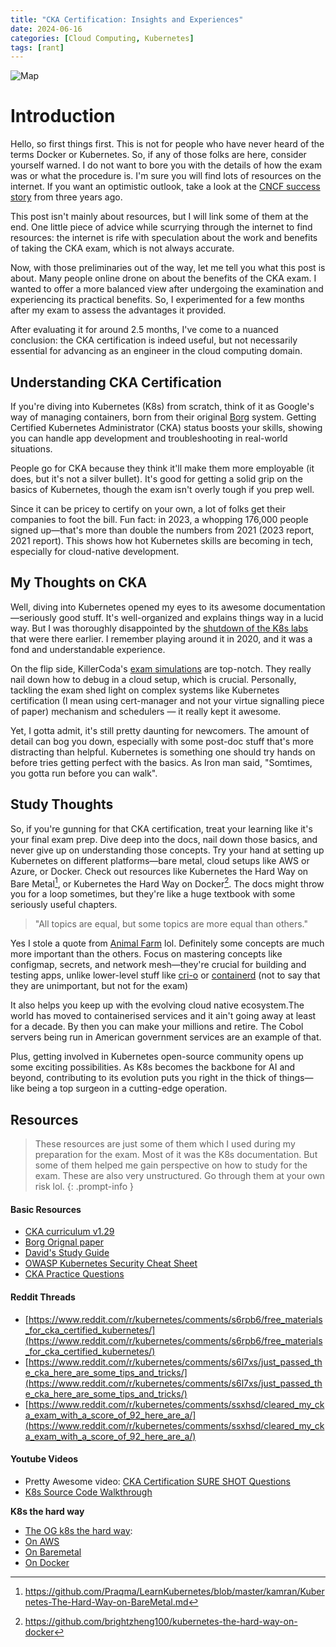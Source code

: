 ```yaml
---
title: "CKA Certification: Insights and Experiences"
date: 2024-06-16
categories: [Cloud Computing, Kubernetes]
tags: [rant]
---
```

<img src="{{site.baseurl | prepend: site.url}}/assets/img/CKA/cka.png" alt="Map">

# Introduction
Hello, so first things first. This is not for people who have never heard of the terms Docker or Kubernetes. So, if any of those folks are here, consider yourself warned. I do not want to bore you with the details of how the exam was or what the procedure is. I'm sure you will find lots of resources on the internet. If you want an optimistic outlook, take a look at the [CNCF success story](https://www.cncf.io/blog/2021/07/30/success-story-preparing-for-kubernetes-certification-improves-a-platform-development-engineers-skill-set/) from three years ago.

This post isn't mainly about resources, but I will link some of them at the end. One little piece of advice while scurrying through the internet to find resources: the internet is rife with speculation about the work and benefits of taking the CKA exam, which is not always accurate.

Now, with those preliminaries out of the way, let me tell you what this post is about. Many people online drone on about the benefits of the CKA exam. I wanted to offer a more balanced view after undergoing the examination and experiencing its practical benefits. So, I experimented for a few months after my exam to assess the advantages it provided.

After evaluating it for around 2.5 months, I've come to a nuanced conclusion: the CKA certification is indeed useful, but not necessarily essential for advancing as an engineer in the cloud computing domain.

## Understanding CKA Certification
If you're diving into Kubernetes (K8s) from scratch, think of it as Google's way of managing containers, born from their original [Borg](https://en.wikipedia.org/wiki/Borg_(cluster_manager)) system. Getting Certified Kubernetes Administrator (CKA) status boosts your skills, showing you can handle app development and troubleshooting in real-world situations.

People go for CKA because they think it'll make them more employable (it does, but it's not a silver bullet). It's  good for getting a solid grip on the basics of Kubernetes, though the exam isn't overly tough if you prep well.

Since it can be pricey to certify on your own, a lot of folks get their companies to foot the bill. Fun fact: in 2023, a whopping 176,000 people signed up—that's more than double the numbers from 2021 (2023 report, 2021 report). This shows how hot Kubernetes skills are becoming in tech, especially for cloud-native development.

## My Thoughts on CKA
Well, diving into Kubernetes opened my eyes to its awesome documentation—seriously good stuff. It's well-organized and explains things way in a lucid way. But I was thoroughly disappointed by the [shutdown of the K8s labs](https://kubernetes.io/blog/2023/02/14/kubernetes-katacoda-tutorials-stop-from-2023-03-31/) that were there earlier. I remember playing around it in 2020, and it was a fond and understandable experience.

On the flip side, KillerCoda's [exam simulations](https://killercoda.com/cka) are top-notch. They really nail down how to debug in a cloud setup, which is crucial. Personally, tackling the exam shed light on complex systems like Kubernetes certification (I mean using cert-manager and not your virtue signalling piece of paper) mechanism and schedulers — it really kept it awesome.

Yet, I gotta admit, it's still pretty daunting for newcomers. The amount of detail can bog you down, especially with some post-doc stuff that's more distracting than helpful. Kubernetes is something one should try hands on before tries getting perfect with the basics. As Iron man said, "Somtimes, you gotta run before you can walk".

## Study Thoughts
So, if you're gunning for that CKA certification, treat your learning like it's your final exam prep. Dive deep into the docs, nail down those basics, and never give up on understanding those concepts.
Try your hand at setting up Kubernetes on different platforms—bare metal, cloud setups like AWS or Azure, or Docker. Check out resources like Kubernetes the Hard Way on Bare Metal[^1], or Kubernetes the Hard Way on Docker[^2]. The docs might throw you for a loop sometimes, but they're like a huge textbook with some seriously useful chapters.

> "All topics are equal, but some topics are more equal than others."  

Yes I stole a quote from [Animal Farm](https://en.wikipedia.org/wiki/Animal_Farm) lol. Definitely some concepts are much more important than the others. Focus on mastering concepts like configmap, secrets, and network mesh—they're crucial for building and testing apps, unlike lower-level stuff like [cri-o](https://cri-o.io/) or [containerd](https://containerd.io/) (not to say that they are unimportant, but not for the exam)

It also helps you keep up with the evolving cloud native ecosystem.The world has moved to containerised services and it ain't going away at least for a decade. By then you can make your millions and retire. The Cobol servers being run in American government services are an example of that.

Plus, getting involved in Kubernetes open-source community opens up some exciting possibilities. As K8s becomes the backbone for AI and beyond, contributing to its evolution puts you right in the thick of things—like being a top surgeon in a cutting-edge operation.

## Resources
> These resources are just some of them which I used during my preparation for the exam. Most of it was the K8s documentation. But some of them helped me gain perspective on how to study for the exam. These are also very unstructured. Go through them at your own risk lol.
{: .prompt-info }

#### Basic Resources
* [CKA curriculum v1.29](https://github.com/cncf/curriculum/blob/master/CKA_Curriculum_v1.29.pdf)
* [Borg Orignal paper](https://research.google/pubs/large-scale-cluster-management-at-google-with-borg/)
* [David's Study Guide](https://github.com/David-VTUK/CKA-StudyGuide/tree/master)
* [OWASP Kubernetes Security Cheat Sheet](https://cheatsheetseries.owasp.org/cheatsheets/Kubernetes_Security_Cheat_Sheet.html)
* [CKA Practice Questions](https://gist.github.com/texasdave2/8f4ce19a467180b6e3a02d7be0c765e7)

#### Reddit Threads
* [https://www.reddit.com/r/kubernetes/comments/s6rpb6/free_materials_for_cka_certified_kubernetes/](https://www.reddit.com/r/kubernetes/comments/s6rpb6/free_materials_for_cka_certified_kubernetes/)
* [https://www.reddit.com/r/kubernetes/comments/s6l7xs/just_passed_the_cka_here_are_some_tips_and_tricks/](https://www.reddit.com/r/kubernetes/comments/s6l7xs/just_passed_the_cka_here_are_some_tips_and_tricks/)
* [https://www.reddit.com/r/kubernetes/comments/ssxhsd/cleared_my_cka_exam_with_a_score_of_92_here_are_a/](https://www.reddit.com/r/kubernetes/comments/ssxhsd/cleared_my_cka_exam_with_a_score_of_92_here_are_a/)

#### Youtube Videos
* Pretty Awesome video: [CKA Certification SURE SHOT Questions ](https://www.youtube.com/watch?v=vVIcyFH20qU)
* [K8s Source Code Walkthrough](https://www.youtube.com/watch?v=F8dZMKP6xyg)

**K8s the hard way**
* [The OG k8s the hard way](https://github.com/kelseyhightower/kubernetes-the-hard-way ): 
* [On AWS](https://github.com/Praqma/LearnKubernetes/blob/master/kamran/Kubernetes-The-Hard-Way-on-AWS.md)
* [On Baremetal](https://github.com/Praqma/LearnKubernetes/blob/master/kamran/Kubernetes-The-Hard-Way-on-BareMetal.md)
* [On Docker](https://github.com/brightzheng100/kubernetes-the-hard-way-on-docker)

[^1]: https://github.com/Praqma/LearnKubernetes/blob/master/kamran/Kubernetes-The-Hard-Way-on-BareMetal.md
[^2]: https://github.com/brightzheng100/kubernetes-the-hard-way-on-docker




